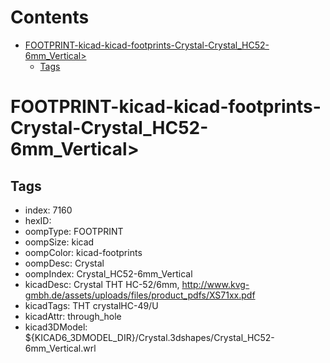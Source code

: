 



Contents
========

* [FOOTPRINT-kicad-kicad-footprints-Crystal-Crystal_HC52-6mm_Vertical>](#footprint-kicad-kicad-footprints-crystal-crystal_hc52-6mm_vertical)
	* [Tags](#tags)

# FOOTPRINT-kicad-kicad-footprints-Crystal-Crystal_HC52-6mm_Vertical>

## Tags

- index: 7160
- hexID: 
- oompType: FOOTPRINT
- oompSize: kicad
- oompColor: kicad-footprints
- oompDesc: Crystal
- oompIndex: Crystal_HC52-6mm_Vertical
- kicadDesc: Crystal THT HC-52/6mm, http://www.kvg-gmbh.de/assets/uploads/files/product_pdfs/XS71xx.pdf
- kicadTags: THT crystalHC-49/U
- kicadAttr: through_hole
- kicad3DModel: ${KICAD6_3DMODEL_DIR}/Crystal.3dshapes/Crystal_HC52-6mm_Vertical.wrl

